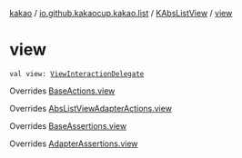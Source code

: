 [kakao](../../index.md) / [io.github.kakaocup.kakao.list](../index.md) / [KAbsListView](index.md) / [view](./view.md)

# view

`val view: `[`ViewInteractionDelegate`](../../io.github.kakaocup.kakao.delegate/-view-interaction-delegate/index.md)

Overrides [BaseActions.view](../../io.github.kakaocup.kakao.common.actions/-base-actions/view.md)

Overrides [AbsListViewAdapterActions.view](../-abs-list-view-adapter-actions/view.md)

Overrides [BaseAssertions.view](../../io.github.kakaocup.kakao.common.assertions/-base-assertions/view.md)

Overrides [AdapterAssertions.view](../../io.github.kakaocup.kakao.common.assertions/-adapter-assertions/view.md)


